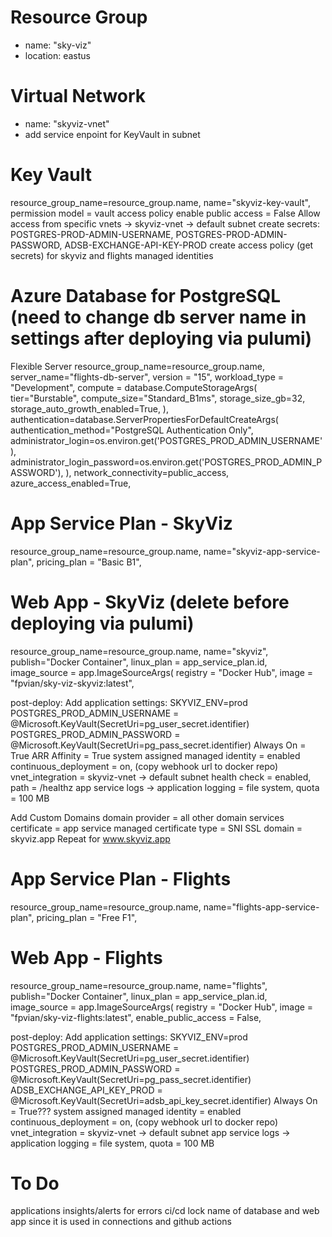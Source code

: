 # Resource Group
- name: "sky-viz"
- location: eastus


# Virtual Network
- name: "skyviz-vnet"
- add service enpoint for KeyVault in subnet


# Key Vault
resource_group_name=resource_group.name,
name="skyviz-key-vault",
permission model = vault access policy
enable public access = False
Allow access from specific vnets -> skyviz-vnet -> default subnet
create secrets: POSTGRES-PROD-ADMIN-USERNAME, POSTGRES-PROD-ADMIN-PASSWORD, ADSB-EXCHANGE-API-KEY-PROD
create access policy (get secrets) for skyviz and flights managed identities


# Azure Database for PostgreSQL (need to change db server name in settings after deploying via pulumi)
Flexible Server
resource_group_name=resource_group.name,
server_name="flights-db-server",
version = "15",
workload_type = "Development",
compute = database.ComputeStorageArgs(
  tier="Burstable",
  compute_size="Standard_B1ms",
  storage_size_gb=32,
  storage_auto_growth_enabled=True,
),
authentication=database.ServerPropertiesForDefaultCreateArgs(
  authentication_method="PostgreSQL Authentication Only",
  administrator_login=os.environ.get('POSTGRES_PROD_ADMIN_USERNAME'),
  administrator_login_password=os.environ.get('POSTGRES_PROD_ADMIN_PASSWORD'),
),
network_connectivity=public_access,
azure_access_enabled=True,


# App Service Plan - SkyViz
resource_group_name=resource_group.name,
name="skyviz-app-service-plan",
pricing_plan = "Basic B1",

# Web App - SkyViz (delete before deploying via pulumi)
resource_group_name=resource_group.name,
name="skyviz",
publish="Docker Container",
linux_plan = app_service_plan.id,
image_source = app.ImageSourceArgs(
  registry = "Docker Hub",
  image = "fpvian/sky-viz-skyviz:latest",

post-deploy:
Add application settings:
SKYVIZ_ENV=prod
POSTGRES_PROD_ADMIN_USERNAME = @Microsoft.KeyVault(SecretUri=pg_user_secret.identifier)
POSTGRES_PROD_ADMIN_PASSWORD = @Microsoft.KeyVault(SecretUri=pg_pass_secret.identifier)
Always On = True
ARR Affinity = True
system assigned managed identity = enabled
continuous_deployment = on, (copy webhook url to docker repo)
vnet_integration = skyviz-vnet -> default subnet
health check = enabled, path = /healthz
app service logs -> application logging = file system, quota = 100 MB

Add Custom Domains
domain provider = all other domain services
certificate = app service managed certificate
type = SNI SSL
domain = skyviz.app
Repeat for www.skyviz.app


# App Service Plan - Flights
resource_group_name=resource_group.name,
name="flights-app-service-plan",
pricing_plan = "Free F1",

# Web App - Flights
resource_group_name=resource_group.name,
name="flights",
publish="Docker Container",
linux_plan = app_service_plan.id,
image_source = app.ImageSourceArgs(
  registry = "Docker Hub",
  image = "fpvian/sky-viz-flights:latest",
enable_public_access = False,

post-deploy:
Add application settings:
SKYVIZ_ENV=prod
POSTGRES_PROD_ADMIN_USERNAME = @Microsoft.KeyVault(SecretUri=pg_user_secret.identifier)
POSTGRES_PROD_ADMIN_PASSWORD = @Microsoft.KeyVault(SecretUri=pg_pass_secret.identifier)
ADSB_EXCHANGE_API_KEY_PROD = @Microsoft.KeyVault(SecretUri=adsb_api_key_secret.identifier)
Always On = True???
system assigned managed identity = enabled
continuous_deployment = on, (copy webhook url to docker repo)
vnet_integration = skyviz-vnet -> default subnet
app service logs -> application logging = file system, quota = 100 MB


# To Do
applications insights/alerts for errors
ci/cd
lock name of database and web app since it is used in connections and github actions